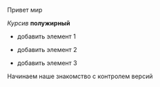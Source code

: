 Привет мир

*Курсив*
**полужирный**

* добавить элемент 1

* добавить элемент 2

* добавить элемент 3

Начинаем наше знакомство с контролем версий